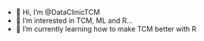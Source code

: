 - 👋 Hi, I’m @DataClinicTCM
- 👀 I’m interested in TCM, ML and R...
- 🌱 I’m currently learning how to make TCM better with R 


<!---
DataClinicTCM/DataClinicTCM is a ✨ special ✨ repository because its `README.md` (this file) appears on your GitHub profile.
You can click the Preview link to take a look at your changes.
--->
